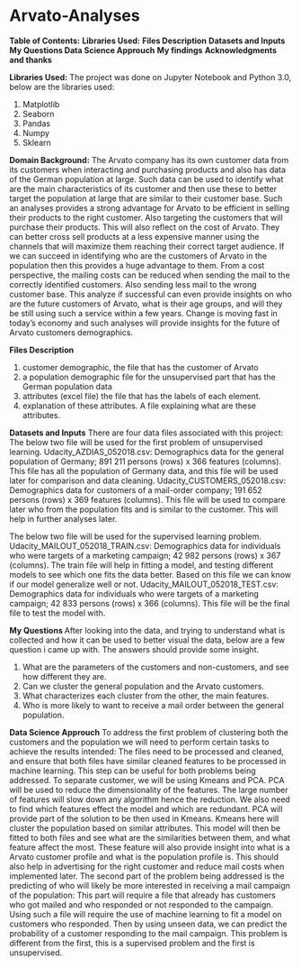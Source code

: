 # Arvato-Analyses
<b>Table of Contents:</b>
<b>Libraries Used:</b>
<b>Files Description</b>
<b> Datasets and Inputs</b>
<b> My Questions </b>
<b> Data Science Approuch</b>
<b>My findings</b>
<b>Acknowledgments and thanks</b>


<b>Libraries Used:</b>
The project was done on Jupyter Notebook and Python 3.0, below are the libraries used:
1. Matplotlib
2. Seaborn
3. Pandas
4. Numpy
5. Sklearn


<b>Domain Background:</b>
The Arvato company has its own customer data from its customers when interacting and purchasing products and also has data of the German population at large. Such data can be used to identify what are the main characteristics of its customer and then use these to better target the population at large that are similar to their customer base. Such an analyses provides a strong advantage for Arvato to be efficient in selling their products to the right customer. Also targeting the customers that will purchase their products.  This will also reflect on the cost of Arvato. They can better cross sell products at a less expensive manner using the channels that will maximize them reaching their correct target audience.
If we can succeed in identifying who are the customers of Arvato in the population then this provides a huge advantage to them. From a cost perspective, the mailing costs can be reduced when sending the mail to the correctly identified customers. Also sending less mail to the wrong customer base.  This analyze if successful can even provide insights on who are the future customers of Arvato, what is their age groups, and will they be still using such a service within a few years. Change is moving fast in today’s economy and such analyses will provide insights for the future of Arvato customers demographics. 


<b>Files Description</b>
1. customer demographic, the file that has the customer of Arvato
2. a population demographic file for the unsupervised part that has the German population data 
3. attributes (excel file) the file that has the labels of each element. 
4. explanation of these attributes. A file explaining what are these attributes. 

<b> Datasets and Inputs</b>
There are four data files associated with this project:
The below two file will be used for the first problem of unsupervised learning.
Udacity_AZDIAS_052018.csv: Demographics data for the general population of Germany; 891 211 persons (rows) x 366 features (columns). This file has all the population of Germany data, and this file will be used later for comparison and data cleaning. 
Udacity_CUSTOMERS_052018.csv: Demographics data for customers of a mail-order company; 191 652 persons (rows) x 369 features (columns). This file will be used to compare later who from the population fits and is similar to the customer. This will help in further analyses later.

The below two file will be used for the supervised learning problem.
Udacity_MAILOUT_052018_TRAIN.csv: Demographics data for individuals who were targets of a marketing campaign; 42 982 persons (rows) x 367 (columns). The train file will help in fitting a model, and testing different models to see which one fits the data better. Based on this file we can know if our model generalize well or not.
Udacity_MAILOUT_052018_TEST.csv: Demographics data for individuals who were targets of a marketing campaign; 42 833 persons (rows) x 366 (columns). This file will be the final file to test the model with.


<b> My Questions </b>
After looking into the data, and trying to understand what is collected and how it can be used to better visual the data,
below are a few question i came up with. The answers should provide some insight.

1. What are the parameters of the customers and non-customers, and see how different they are.
2. Can we cluster the general population and the Arvato customers.
3. What characterizes each cluster from the other, the main features.
4. Who is more likely to want to receive a mail order between the general population.

<b> Data Science Approuch</b>
To address the first problem of clustering both the customers and the population we will need to perform certain tasks to achieve the results intended:
The files need to be processed and cleaned, and ensure that both files have similar cleaned features to be processed in machine learning. This step can be useful for both problems being addressed.
To separate customer, we will be using Kmeans and PCA. PCA will be used to reduce the dimensionality of the features. The large number of features will slow down any algorithm hence the reduction. We also need to find which features effect the model and which are redundant. PCA will provide part of the solution to be then used in Kmeans. 
Kmeans here will cluster the population based on similar attributes. This model will then be fitted to both files and see what are the similarities between them, and what feature affect the most. These feature will also provide insight into what is a Arvato customer profile and what is the population profile is. This should also help in advertising for the right customer and reduce mail costs when implemented later. 
The second part of the problem being addressed is the predicting of who will likely be more interested in receiving a mail campaign of the population:
This part will require a file that already has customers who got mailed and who responded or not responded to the campaign. Using such a file will require the use of machine learning to fit a model on customers who responded. Then by using unseen data, we can predict the probability of a customer responding to the mail campaign. This problem is different from the first, this is a supervised problem and the first is unsupervised. 






